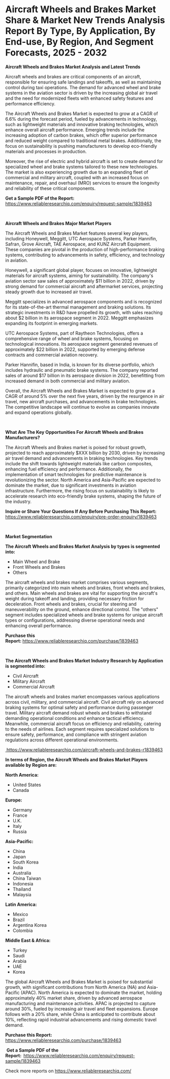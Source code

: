 <p><h1>Aircraft Wheels and Brakes Market Share & Market New Trends Analysis Report By Type, By Application, By End-use, By Region, And Segment Forecasts, 2025 - 2032</h1></p><p><strong>Aircraft Wheels and Brakes Market Analysis and Latest Trends</strong></p>
<p><p>Aircraft wheels and brakes are critical components of an aircraft, responsible for ensuring safe landings and takeoffs, as well as maintaining control during taxi operations. The demand for advanced wheel and brake systems in the aviation sector is driven by the increasing global air travel and the need for modernized fleets with enhanced safety features and performance efficiency.</p><p>The Aircraft Wheels and Brakes Market is expected to grow at a CAGR of 6.6% during the forecast period, fueled by advancements in technology, such as lightweight materials and innovative braking technologies, which enhance overall aircraft performance. Emerging trends include the increasing adoption of carbon brakes, which offer superior performance and reduced weight compared to traditional metal brakes. Additionally, the focus on sustainability is pushing manufacturers to develop eco-friendly materials and processes in production.</p><p>Moreover, the rise of electric and hybrid aircraft is set to create demand for specialized wheel and brake systems tailored to these new technologies. The market is also experiencing growth due to an expanding fleet of commercial and military aircraft, coupled with an increased focus on maintenance, repair, and overhaul (MRO) services to ensure the longevity and reliability of these critical components.</p></p>
<p><strong>Get a Sample PDF of the Report:&nbsp;</strong> <a href="https://www.reliableresearchiq.com/enquiry/request-sample/1839463?utm_campaign=2336&utm_medium=2&utm_source=Github&utm_content=ia&utm_term=30032025&utm_id=aircraft-wheels-and-brakes">https://www.reliableresearchiq.com/enquiry/request-sample/1839463</a></p>
<p>&nbsp;</p>
<p><strong>Aircraft Wheels and Brakes Major Market Players</strong></p>
<p><p>The Aircraft Wheels and Brakes Market features several key players, including Honeywell, Meggitt, UTC Aerospace Systems, Parker Hannifin, Safran, Grove Aircraft, TAE Aerospace, and KUNZ Aircraft Equipment. These companies are pivotal in the production of high-performance braking systems, contributing to advancements in safety, efficiency, and technology in aviation.</p><p>Honeywell, a significant global player, focuses on innovative, lightweight materials for aircraft systems, aiming for sustainability. The company's aviation sector saw sales of approximately $11 billion in 2022, driven by strong demand for commercial aircraft and aftermarket services, projecting steady growth due to increased air travel.</p><p>Meggitt specializes in advanced aerospace components and is recognized for its state-of-the-art thermal management and braking solutions. Its strategic investments in R&D have propelled its growth, with sales reaching about $2 billion in its aerospace segment in 2022. Meggitt emphasizes expanding its footprint in emerging markets.</p><p>UTC Aerospace Systems, part of Raytheon Technologies, offers a comprehensive range of wheel and brake systems, focusing on technological innovations. Its aerospace segment generated revenues of approximately $22 billion in 2022, supported by emerging defense contracts and commercial aviation recovery.</p><p>Parker Hannifin, based in India, is known for its diverse portfolio, which includes hydraulic and pneumatic brake systems. The company reported sales of around $17 billion in its aerospace division in 2022, benefitting from increased demand in both commercial and military aviation.</p><p>Overall, the Aircraft Wheels and Brakes Market is expected to grow at a CAGR of around 5% over the next five years, driven by the resurgence in air travel, new aircraft purchases, and advancements in brake technologies. The competitive landscape will continue to evolve as companies innovate and expand operations globally.</p></p>
<p>&nbsp;</p>
<p><strong>What Are The Key Opportunities For Aircraft Wheels and Brakes Manufacturers?</strong></p>
<p><p>The Aircraft Wheels and Brakes market is poised for robust growth, projected to reach approximately $XXX billion by 2030, driven by increasing air travel demand and advancements in braking technologies. Key trends include the shift towards lightweight materials like carbon composites, enhancing fuel efficiency and performance. Additionally, the implementation of smart technologies for predictive maintenance is revolutionizing the sector. North America and Asia-Pacific are expected to dominate the market, due to significant investments in aviation infrastructure. Furthermore, the rising focus on sustainability is likely to accelerate research into eco-friendly brake systems, shaping the future of the industry.</p></p>
<p><strong>Inquire or Share Your Questions If Any Before Purchasing This Report:</strong> <a href="https://www.reliableresearchiq.com/enquiry/pre-order-enquiry/1839463?utm_campaign=2336&utm_medium=2&utm_source=Github&utm_content=ia&utm_term=30032025&utm_id=aircraft-wheels-and-brakes">https://www.reliableresearchiq.com/enquiry/pre-order-enquiry/1839463</a></p>
<p>&nbsp;</p>
<p><strong>Market Segmentation</strong></p>
<p><strong>The Aircraft Wheels and Brakes Market Analysis by types is segmented into:</strong></p>
<p><ul><li>Main Wheel and Brake</li><li>Front Wheels and Brakes</li><li>Others</li></ul></p>
<p><p>The aircraft wheels and brakes market comprises various segments, primarily categorized into main wheels and brakes, front wheels and brakes, and others. Main wheels and brakes are vital for supporting the aircraft's weight during takeoff and landing, providing necessary friction for deceleration. Front wheels and brakes, crucial for steering and maneuverability on the ground, enhance directional control. The "others" segment includes specialized wheels and brake systems for unique aircraft types or configurations, addressing diverse operational needs and enhancing overall performance.</p></p>
<p><strong>Purchase this Report:&nbsp;</strong><a href="https://www.reliableresearchiq.com/purchase/1839463?utm_campaign=2336&utm_medium=2&utm_source=Github&utm_content=ia&utm_term=30032025&utm_id=aircraft-wheels-and-brakes">https://www.reliableresearchiq.com/purchase/1839463</a></p>
<p>&nbsp;</p>
<p><strong>The Aircraft Wheels and Brakes Market Industry Research by Application is segmented into:</strong></p>
<p><ul><li>Civil Aircraft</li><li>Military Aircraft</li><li>Commercial Aircraft</li></ul></p>
<p><p>The aircraft wheels and brakes market encompasses various applications across civil, military, and commercial aircraft. Civil aircraft rely on advanced braking systems for optimal safety and performance during passenger travel. Military aircraft demand robust wheels and brakes to withstand demanding operational conditions and enhance tactical efficiency. Meanwhile, commercial aircraft focus on efficiency and reliability, catering to the needs of airlines. Each segment requires specialized solutions to ensure safety, performance, and compliance with stringent aviation regulations across different operational environments.</p></p>
<p><a href="https://www.reliableresearchiq.com/aircraft-wheels-and-brakes-r1839463?utm_campaign=2336&utm_medium=2&utm_source=Github&utm_content=ia&utm_term=30032025&utm_id=aircraft-wheels-and-brakes">&nbsp;https://www.reliableresearchiq.com/aircraft-wheels-and-brakes-r1839463</a></p>
<p><strong>In terms of Region, the Aircraft Wheels and Brakes Market Players available by Region are:</strong></p>
<p>
    <p> <strong> North America: </strong>
        <ul>
            <li>United States</li>
            <li>Canada</li>
        </ul>
        </p> 
    <p> <strong> Europe: </strong>
        <ul>
            <li>Germany</li>
            <li>France</li>
            <li>U.K.</li>
            <li>Italy</li>
            <li>Russia</li>
        </ul>
        </p> 
    <p> <strong> Asia-Pacific: </strong>
        <ul>
            <li>China</li>
            <li>Japan</li>
            <li>South Korea</li>
            <li>India</li>
            <li>Australia</li>
            <li>China Taiwan</li>
            <li>Indonesia</li>
            <li>Thailand</li>
            <li>Malaysia</li>
        </ul>
        </p> 
    <p> <strong> Latin America: </strong>
        <ul>
            <li>Mexico</li>
            <li>Brazil</li>
            <li>Argentina Korea</li>
            <li>Colombia</li>
        </ul>
        </p> 
    <p> <strong> Middle East & Africa: </strong>
        <ul>
            <li>Turkey</li>
            <li>Saudi</li>
            <li>Arabia</li>
            <li>UAE</li>
            <li>Korea</li>
        </ul>
    </p>
    </p>
<p><p>The global Aircraft Wheels and Brakes Market is poised for substantial growth, with significant contributions from North America (NA) and Asia-Pacific (APAC). North America is expected to dominate the market, holding approximately 40% market share, driven by advanced aerospace manufacturing and maintenance activities. APAC is projected to capture around 30%, fueled by increasing air travel and fleet expansions. Europe follows with a 20% share, while China is anticipated to contribute about 10%, reflecting rapid industrial advancements and rising domestic travel demand.</p></p>
<p><strong>Purchase this Report: </strong><a href="https://www.reliableresearchiq.com/purchase/1839463?utm_campaign=2336&utm_medium=2&utm_source=Github&utm_content=ia&utm_term=30032025&utm_id=aircraft-wheels-and-brakes">https://www.reliableresearchiq.com/purchase/1839463</a></p>
<p>&nbsp;<strong>Get a Sample PDF of the Report:&nbsp;&nbsp;</strong><a href="https://www.reliableresearchiq.com/enquiry/request-sample/1839463?utm_campaign=2336&utm_medium=2&utm_source=Github&utm_content=ia&utm_term=30032025&utm_id=aircraft-wheels-and-brakes">https://www.reliableresearchiq.com/enquiry/request-sample/1839463</a></p>
<p><strong></strong></p>
<p>Check more reports on <a href="https://www.reliableresearchiq.com/?utm_campaign=2336&utm_medium=2&utm_source=Github&utm_content=ia&utm_term=30032025&utm_id=aircraft-wheels-and-brakes">https://www.reliableresearchiq.com/</a></p>